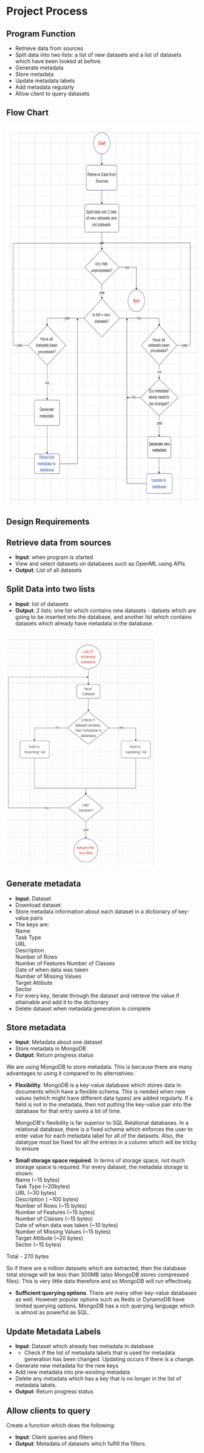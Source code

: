 # Project Process


## **Program Function**

- Retrieve data from sources
- Split data into two lists: a list of new datasets and a list of datasets which have been looked at before.
- Generate metadata
- Store metadata
- Update metadata labels
- Add metadata regularly
- Allow client to query datasets
  
## **Flow Chart**

<img src="Flow_chart_4.png" style="height: 1000px; width:600px;"/>

<br>

## **Design Requirements**


## Retrieve data from sources

- **Input**: when program is started
- View and select datasets on databases such as OpenML using APIs
- **Output**: List of all datasets  

## Split Data into two lists

- **Input**: list of datasets
- **Output**: 2 lists: one list which contains new datasets - datsets which are going to be inserted into the database, and another list which contains datasets which already have metadata in the database. 

<br>

<img src="Split_data_flow_chart.png" style="height: 600px; width:400px;"/>

<br>

## Generate metadata

- **Input**: Dataset
- Download dataset
- Store metadata information about each dataset in a dictionary of key-value pairs
- The keys are:  
Name   
Task Type  
URL  
Description  
Number of Rows  
Number of Features 
Number of Classes  
Date of when data was taken  
Number of Missing Values  
Target Attibute  
Sector
- For every key, iterate through the dataset and retrieve the value if attainable and add it to the dictionary
- Delete dataset when metadata generation is complete


## Store metadata

- **Input**: Metadata about one dataset
- Store metadata in MongoDB
- **Output**: Return progress status 


We are using MongoDB to store metadata. This is because there are many advantages to using it compared to its alternatives: 

- **Flexibility**. MongoDB is a key-value database which stores data in documents which have a flexible schema. This is needed when new values (which might have different data types) are added regularly. If a field is not in the metadata, then not putting the key-value pair into the database for that entry saves a lot of time.
  
  MongoDB's flexibility is far superior to SQL Relational databases. In a relational database, there is a fixed schema which enforces the user to enter value for each metadata label for all of the datasets. Also, the datatype must be fixed for all the entries in a column which will be tricky to ensure

- **Small storage space required**. In terms of storage space, not much storage space is required. For every dataset, the metadata storage is shown:   
Name (~15 bytes)    
Task Type  (~20bytes)  
URL  (~30 bytes)  
Description  ( ~100 bytes)  
Number of Rows  (~15 bytes)  
Number of Features (~15 bytes)  
Number of Classes  (~15 bytes)  
Date of when data was taken  (~10 bytes)  
Number of Missing Values  (~15 bytes)  
Target Attibute  (~20 bytes)  
Sector (~15 bytes)  

Total - 270 bytes  

So if there are a million datasets which are extracted, then the database total storage will be less than 300MB (also MongoDB stores compressed files). This is very little data therefore and so MongoDB will run effectively. 

- **Sufficient querying options**. There are many other key-value databases as well. However popular options such as Redis or DynamoDB have limited querying options. MongoDB has a rich querying language which is almost as powerful as SQL.

## Update Metadata Labels

- **Input**: Dataset which already has metadata in database
- - Check if the list of metadata labels that is used for metadata generation has been changed. Updating occurs if there is a change.
- Generate new metadata for the new keys
- Add new metadata into pre-existing metadata
- Delete any metadata which has a key that is no longer in the list of metadata labels.
- **Output**: Return progress status

## Allow clients to query

Create a function which does the following:

- **Input**: Client queries and filters
- **Output**: Metadata of datasets which fulfill the filters.
